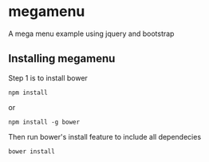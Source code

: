 megamenu
========

A mega menu example using jquery and bootstrap


## Installing megamenu

Step 1 is to install bower
```
npm install
```
or
```
npm install -g bower
```

Then run bower's install feature to include all dependecies
```
bower install
```